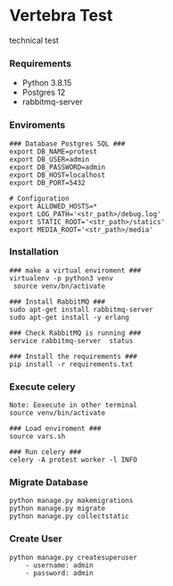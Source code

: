 # Vertebra Test
technical test

### Requirements ###

* Python 3.8.15
* Postgres 12
* rabbitmq-server


### Enviroments ###

    ### Database Postgres SQL ### 
    export DB_NAME=protest
    export DB_USER=admin
    export DB_PASSWORD=admin
    export DB_HOST=localhost
    export DB_PORT=5432

    # Configuration
    export ALLOWED_HOSTS=*
    export LOG_PATH='<str_path>/debug.log'
    export STATIC_ROOT='<str_path>/statics'
    export MEDIA_ROOT='<str_path>/media'
    
### Installation
    ### make a virtual enviroment ###
    virtualenv -p python3 venv
     source venv/bn/activate

    ### Install RabbitMQ ###
    sudo apt-get install rabbitmq-server
    sudo apt-get install -y erlang

    ### Check RabbitMQ is running ###
    service rabbitmq-server  status

    ### Install the requirements ###
    pip install -r requirements.txt
    

### Execute celery 
    Note: Eexecute in other terminal
    source venv/bin/activate

    ### Load enviroment ###
    source vars.sh

    ### Run celery ###
    celery -A protest worker -l INFO

### Migrate Database ###
    python manage.py makemigrations
    python manage.py migrate
    python manage.py collectstatic

### Create User ####
    python manage.py createsuperuser
        - username: admin
        - password: admin
